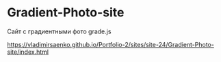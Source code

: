 # Gradient-Photo-site
 
Сайт с градиентными фото grade.js

https://vladimirsaenko.github.io/Portfolio-2/sites/site-24/Gradient-Photo-site/index.html
